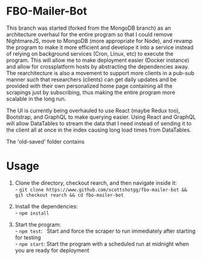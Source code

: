 # FBO-Mailer-Bot

This branch was started (forked from the MongoDB branch) as an architecture overhaul for the entire program so that I could remove NightmareJS, move to MongoDB (more appropriate for Node), and revamp the program to make it more efficient and develope it into a service instead of relying on background services (Cron, Linux, etc) to execute the program. This will allow me to make deployment easier (Docker instance) and allow for crossplatform hosts by abstracting the dependencies away. 
The rearchitecture is also a movement to support more clients in a pub-sub manner such that researchers (clients) can get daily updates and be provided with their own personalized home page containing all the scrapings just by subscribing, thus making the entire program more scalable in the long run.

The UI is currently being overhauled to use React (maybe Redux too), Bootstrap, and GraphQL to make querying easier. Using React and GraphQL will allow DataTables to stream the data that I need instead of sending it to the client all at once in the index causing long load times from DataTables.

The 'old-saved' folder contains 

# Usage 

1) Clone the directory, checkout rearch, and then navigate inside it:<br>
<t>- `git clone https://www.github.com/scottshotgg/fbo-mailer-bot && git checkout rearch && cd fbo-mailer-bot`

2) Install the dependencies:<br>
<t>- `npm install`

3) Start the program:<br>
<t>- `npm test`:&nbsp;&nbsp;&nbsp;Start and force the scraper to run immediately after starting for testing  <br>
<t>- `npm start`:&nbsp;Start the program with a scheduled run at midnight when you are ready for deployment
